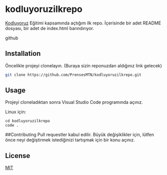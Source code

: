 # kodluyoruzilkrepo
[Kodluyoruz](https://www.kodluyoruz.org) Eğitimi kapsamında açtığım ilk repo. İçerisinde bir adet README dosyası, bir adet de index.html barındırıyor.

github

## Installation
Öncelikle projeyi clonelayın. (Buraya sizin reponuzdan aldığınız link gelecek)

```bash 
git clone https://github.com/PrensesMTN/kodluyoruzilkrepo.git 
```

## Usage
Projeyi cloneladıktan sonra Visual Studio Code programında açınız.

Linux için:
```
cd kodluyoruzilkrepo
code .
```
##Contributing
Pull requestler kabul edilir. Büyük değişiklikler için, lütfen önce neyi değiştirmek istediğinizi tartışmak için bir konu açınız.

## License
[MIT](https://choosealicense.com/licenses/mit/)